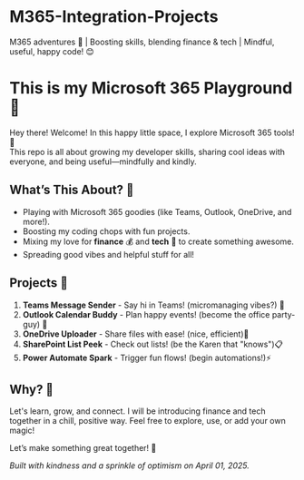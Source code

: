 # M365-Integration-Projects
M365 adventures 🌻 | Boosting skills, blending finance &amp; tech | Mindful, useful, happy code! 😊

# This is my Microsoft 365 Playground 🌟

Hey there! Welcome! In this happy little space, I explore Microsoft 365 tools! 🚀  
This repo is all about growing my developer skills, sharing cool ideas with everyone, and being useful—mindfully and kindly.

## What’s This About? 📖  
- Playing with Microsoft 365 goodies (like Teams, Outlook, OneDrive, and more!).  
- Boosting my coding chops with fun projects.  
- Mixing my love for **finance** 💰 and **tech** 🤖 to create something awesome.  
- Spreading good vibes and helpful stuff for all!  

## Projects 🤖  
1. **Teams Message Sender** - Say hi in Teams! (micromanaging vibes?) 👋  
2. **Outlook Calendar Buddy** - Plan happy events! (become the office party-guy) 📅  
3. **OneDrive Uploader** - Share files with ease! (nice, efficient)📂  
4. **SharePoint List Peek** - Check out lists! (be the Karen that "knows")📋  
5. **Power Automate Spark** - Trigger fun flows! (begin automations!)⚡  

## Why? 💖  
Let's learn, grow, and connect. I will be introducing finance and tech together in a chill, positive way. Feel free to explore, use, or add your own magic!  

Let’s make something great together! 🌻  

*Built with kindness and a sprinkle of optimism on April 01, 2025.*  
